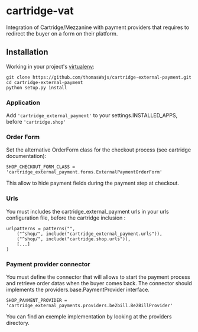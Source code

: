 cartridge-vat
=============

Integration of Cartridge/Mezzanine with payment providers that requires to redirect the
buyer on a form on their platform.

## Installation

Working in your project's [virtualenv](http://www.virtualenv.org/en/latest/index.html):
```
git clone https://github.com/thomasWajs/cartridge-external-payment.git
cd cartridge-external-payment
python setup.py install
```


### Application

Add `'cartridge_external_payment'` to your settings.INSTALLED_APPS, before `'cartridge.shop'`

### Order Form

Set the alternative OrderForm class for the checkout process (see cartridge documentation):

```
SHOP_CHECKOUT_FORM_CLASS = 'cartridge_external_payment.forms.ExternalPaymentOrderForm'
```

This allow to hide payment fields during the payment step at checkout.

### Urls

You must includes the cartridge_external_payment urls in your urls configuration file,
before the cartridge inclusion :

```
urlpatterns = patterns("",
	("^shop/", include("cartridge_external_payment.urls")),
	("^shop/", include("cartridge.shop.urls")),
	[...]
)
```

### Payment provider connector

You must define the connector that will allows to start the payment process
and retrieve order datas when the buyer comes back.
The connector should implements the providers.base.PaymentProvider interface.

```
SHOP_PAYMENT_PROVIDER = 'cartridge_external_payments.providers.be2bill.Be2BillProvider'
```

You can find an exemple implementation by looking at the providers directory.